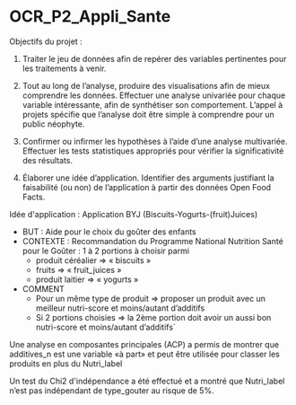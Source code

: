 # OCR_P2_Appli_Sante
Objectifs du projet : 
1) Traiter le jeu de données afin de repérer des variables pertinentes pour les traitements à venir. 

2) Tout au long de l’analyse, produire des visualisations afin de mieux comprendre les données. Effectuer une analyse univariée pour chaque variable intéressante, afin de synthétiser son comportement.
L’appel à projets spécifie que l’analyse doit être simple à comprendre pour un public néophyte.

3) Confirmer ou infirmer les hypothèses à l’aide d’une analyse multivariée. Effectuer les tests statistiques appropriés pour vérifier la significativité des résultats.

4) Élaborer une idée d’application. Identifier des arguments justifiant la faisabilité (ou non) de l’application à partir des données Open Food Facts.

Idée d'application : Application BYJ (Biscuits-Yogurts-(fruit)Juices)
* BUT : Aide pour le choix du goûter des enfants
* CONTEXTE : Recommandation du Programme National Nutrition Santé pour le Goûter : 1 à 2 portions à choisir parmi
  * produit céréalier => « biscuits »
  * fruits => « fruit_juices » 
  * produit laitier => « yogurts »
* COMMENT 
  * Pour un même type de produit => proposer un produit avec un meilleur nutri-score et moins/autant d’additifs
  * Si 2 portions choisies => la 2ème portion doit avoir un aussi bon nutri-score et moins/autant d’additifs`

Une analyse en composantes principales (ACP) a permis de montrer que additives_n est une variable «à part» et peut être utilisée pour classer les produits en plus du Nutri_label

Un test du Chi2 d'indépendance a été effectué et a montré que Nutri_label n’est pas indépendant de type_gouter au risque de 5%. 
